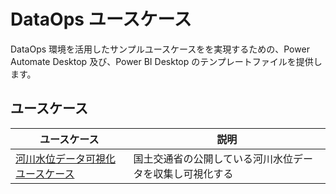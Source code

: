 # DataOps ユースケース

DataOps 環境を活用したサンプルユースケースをを実現するための、Power Automate Desktop 及び、Power BI Desktop のテンプレートファイルを提供します。

## ユースケース

| ユースケース | 説明 |
| ------------ | ---- |
| [河川水位データ可視化ユースケース](https://github.com/OkinawaOpenLaboratory/DataOpsTemplates/tree/main/usecases/river-water-level-collection) | 国土交通省の公開している河川水位データを収集し可視化する |
